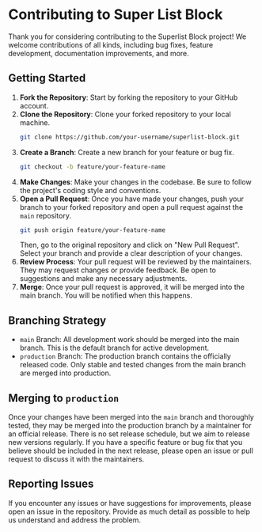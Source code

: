 # Contributing to Super List Block

Thank you for considering contributing to the Superlist Block project! We welcome contributions of all kinds, including bug fixes, feature development, documentation improvements, and more.

## Getting Started

1. **Fork the Repository**: Start by forking the repository to your GitHub account.
2. **Clone the Repository**: Clone your forked repository to your local machine.
   ```bash
   git clone https://github.com/your-username/superlist-block.git
   ```
3. **Create a Branch**: Create a new branch for your feature or bug fix.
   ```bash
   git checkout -b feature/your-feature-name
   ```
4. **Make Changes**: Make your changes in the codebase. Be sure to follow the project's coding style and conventions.
5. **Open a Pull Request**: Once you have made your changes, push your branch to your forked repository and open a pull request against the `main` repository.
   ```bash
   git push origin feature/your-feature-name
   ```
   Then, go to the original repository and click on "New Pull Request". Select your branch and provide a clear description of your changes.
6. **Review Process**: Your pull request will be reviewed by the maintainers. They may request changes or provide feedback. Be open to suggestions and make any necessary adjustments.
7. **Merge**: Once your pull request is approved, it will be merged into the main branch. You will be notified when this happens.

## Branching Strategy
- `main` Branch: All development work should be merged into the main branch. This is the default branch for active development.
- `production` Branch: The production branch contains the officially released code. Only stable and tested changes from the main branch are merged into production.

## Merging to `production`
Once your changes have been merged into the `main` branch and thoroughly tested, they may be merged into the production branch by a maintainer for an official release. There is no set release schedule, but we aim to release new versions regularly. If you have a specific feature or bug fix that you believe should be included in the next release, please open an issue or pull request to discuss it with the maintainers.

## Reporting Issues
If you encounter any issues or have suggestions for improvements, please open an issue in the repository. Provide as much detail as possible to help us understand and address the problem.
